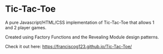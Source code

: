 # Tic-Tac-Toe
A pure Javascript/HTML/CSS implementation of Tic-Tac-Toe that allows 1 and 2 player games.

Created using Factory Functions and the Revealing Module design patterns. 

Check it out here: https://franciscog123.github.io/Tic-Tac-Toe/
